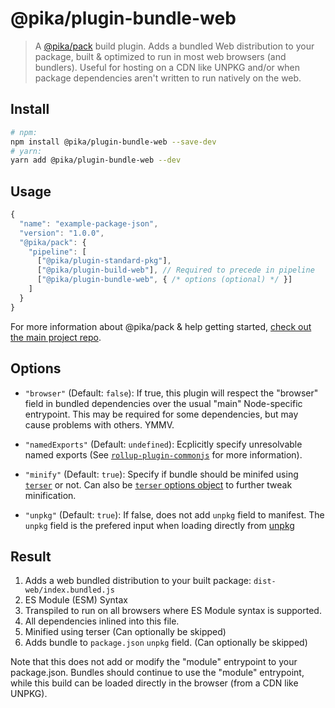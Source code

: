 # @pika/plugin-bundle-web

> A [@pika/pack](https://github.com/pikapkg/pack) build plugin.
> Adds a bundled Web distribution to your package, built & optimized to run in most web browsers (and bundlers). Useful for hosting on a CDN like UNPKG and/or when package dependencies aren't written to run natively on the web.


## Install

```sh
# npm:
npm install @pika/plugin-bundle-web --save-dev
# yarn:
yarn add @pika/plugin-bundle-web --dev
```


## Usage

```js
{
  "name": "example-package-json",
  "version": "1.0.0",
  "@pika/pack": {
    "pipeline": [
      ["@pika/plugin-standard-pkg"],
      ["@pika/plugin-build-web"], // Required to precede in pipeline
      ["@pika/plugin-bundle-web", { /* options (optional) */ }]
    ]
  }
}
```

For more information about @pika/pack & help getting started, [check out the main project repo](https://github.com/pikapkg/pack).

## Options

- `"browser"` (Default: `false`): If true, this plugin will respect the "browser" field in bundled dependencies over the usual "main" Node-specific entrypoint. This may be required for some dependencies, but may cause problems with others. YMMV.

- `"namedExports"` (Default: `undefined`): Ecplicitly specify unresolvable named exports (See [`rollup-plugin-commonjs`](https://github.com/rollup/rollup-plugin-commonjs/tree/v9.2.0#custom-named-exports) for more information).

- `"minify"` (Default: `true`): Specify if bundle should be minifed using [`terser`](https://github.com/terser-js/terser) or not. Can also be [`terser` options object](https://github.com/terser-js/terser#minify-options) to further tweak minification.

- `"unpkg"` (Default: `true`): If false, does not add `unpkg` field to manifest. The `unpkg` field is the prefered input when loading directly from [unpkg](https://unpkg.com/)

## Result

1. Adds a web bundled distribution to your built package: `dist-web/index.bundled.js`
  1. ES Module (ESM) Syntax
  1. Transpiled to run on all browsers where ES Module syntax is supported.
  1. All dependencies inlined into this file.
  1. Minified using terser (Can optionally be skipped)
  1. Adds bundle to `package.json` `unpkg` field. (Can optionally be skipped)

Note that this does not add or modify the "module" entrypoint to your package.json. Bundles should continue to use the "module" entrypoint, while this build can be loaded directly in the browser (from a CDN like UNPKG).
